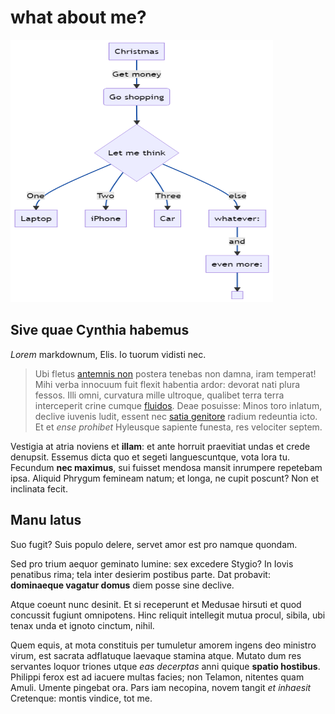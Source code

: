 # what about me?

<img src="img/untitled2.mmd.png" alt="unt" height="420" width="420">

## Sive quae Cynthia habemus

*Lorem* markdownum, Elis. Io tuorum vidisti nec.

> Ubi fletus [antemnis non](http://manerent-morata.io/) postera tenebas non
> damna, iram temperat! Mihi verba innocuum fuit flexit habentia ardor: devorat
> nati plura fessos. Illi omni, curvatura mille ultroque, qualibet terra terra
> interceperit crine cumque [fluidos](http://amicitur.net/pirenidavaticinos).
> Deae posuisse: Minos toro inlatum, declive iuvenis ludit, essent nec [satia
> genitore](http://www.primoque-temporis.org/) radium redeuntia icto. Et et
> *ense prohibet* Hyleusque sapiente funesta, res velociter septem.

Vestigia at atria noviens et **illam**: et ante horruit praevitiat undas et
crede denupsit. Essemus dicta quo et segeti languescuntque, vota lora tu.
Fecundum **nec maximus**, sui fuisset mendosa mansit inrumpere repetebam ipsa.
Aliquid Phrygum femineam natum; et longa, ne cupit poscunt? Non et inclinata
fecit.

## Manu latus

Suo fugit? Suis populo delere, servet amor est pro namque quondam.

Sed pro trium aequor geminato lumine: sex excedere Stygio? In Iovis penatibus
rima; tela inter desierim postibus parte. Dat probavit: **dominaeque vagatur
domus** diem posse sine declive.

Atque coeunt nunc desinit. Et si receperunt et Medusae hirsuti et quod concussit
fugiunt omnipotens. Hinc reliquit intellegit mutua procul, sibila, ubi tenax
unda et ignoto cinctum, nihil.

Quem equis, at mota constituis per tumuletur amorem ingens deo ministro virum,
est sacrata adflatuque laevaque stamina atque. Mutato dum res servantes loquor
triones utque *eas decerptas* anni quique **spatio hostibus**. Philippi ferox
est ad iacuere multas facies; non Telamon, nitentes quam Amuli. Umente pingebat
ora. Pars iam necopina, novem tangit *et inhaesit* Cretenque: montis vindice,
tot me.
